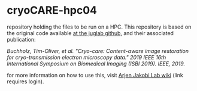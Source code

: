 # cryoCARE-hpc04
repository holding the files to be run on a HPC. This repository is based on the original code available [at the juglab github](https://github.com/juglab/cryoCARE_T2T), and their associated publication: 

_Buchholz, Tim-Oliver, et al. "Cryo-care: Content-aware image restoration for cryo-transmission electron microscopy data." 2019 IEEE 16th International Symposium on Biomedical Imaging (ISBI 2019). IEEE, 2019._

for more information on how to use this, visit [Arjen Jakobi Lab wiki](https://gitlab.tudelft.nl/aj-lab/lab_wiki/-/wikis/denoising/cryo_care) (link requires login).
